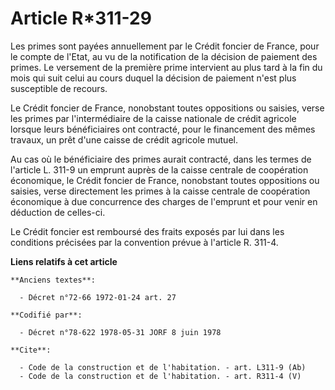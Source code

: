 # Article R*311-29

Les primes sont payées annuellement par le Crédit foncier de France, pour le compte de l'Etat, au vu de la notification de la
décision de paiement des primes. Le versement de la première prime intervient au plus tard à la fin du mois qui suit celui au
cours duquel la décision de paiement n'est plus susceptible de recours. 

Le Crédit foncier de France, nonobstant toutes oppositions ou saisies, verse les primes par l'intermédiaire de la caisse
nationale de crédit agricole lorsque leurs bénéficiaires ont contracté, pour le financement des mêmes travaux, un prêt d'une
caisse de crédit agricole mutuel. 

Au cas où le bénéficiaire des primes aurait contracté, dans les termes de l'article L. 311-9 un emprunt auprès de la caisse
centrale de coopération économique, le Crédit foncier de France, nonobstant toutes oppositions ou saisies, verse directement
les primes à la caisse centrale de coopération économique à due concurrence des charges de l'emprunt et pour venir en
déduction de celles-ci. 

Le Crédit foncier est remboursé des fraits exposés par lui dans les conditions précisées par la convention prévue à l'article
R. 311-4.

**Liens relatifs à cet article**

	**Anciens textes**:

	  - Décret n°72-66 1972-01-24 art. 27

	**Codifié par**:

	  - Décret n°78-622 1978-05-31 JORF 8 juin 1978

	**Cite**:

	  - Code de la construction et de l'habitation. - art. L311-9 (Ab)
	  - Code de la construction et de l'habitation. - art. R311-4 (V)
